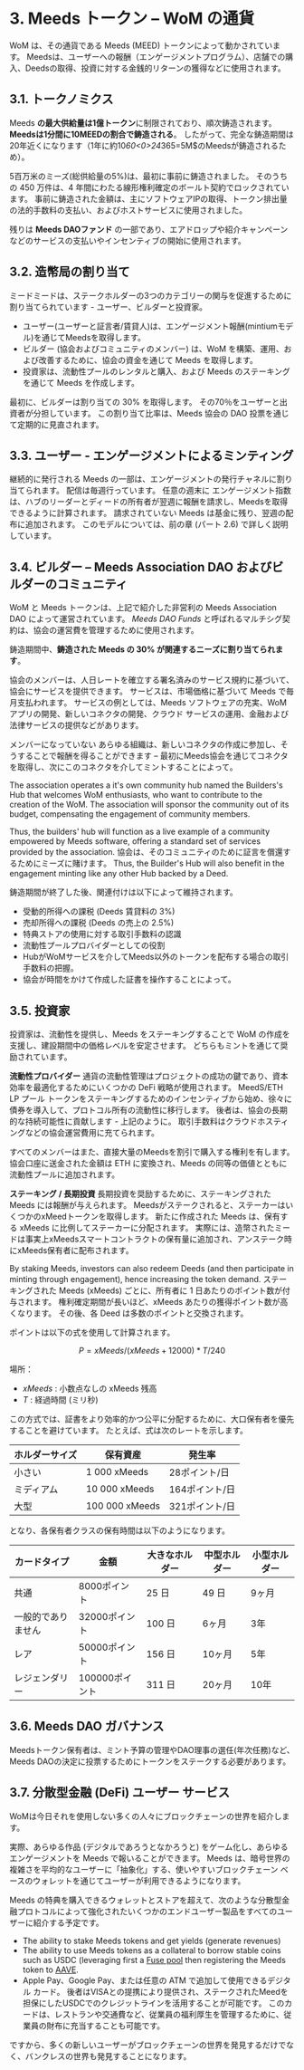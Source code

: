 # 3. Meeds トークン – WoM の通貨

WoM は、その通貨である Meeds (MEED) トークンによって動かされています。 Meedsは、ユーザーへの報酬（エンゲージメントプログラム）、店舗での購入、Deedsの取得、投資に対する金銭的リターンの獲得などに使用されます。

## 3.1. トークノミクス

Meeds **の最大供給量は1億トークン**に制限されており、順次鋳造されます。 **Meedsは1分間に10MEEDの割合で鋳造される**。 したがって、完全な鋳造期間は20年近くになります（1年に約10*60<0>24*365=5M$のMeedsが鋳造されるため）。

5百万米のミーズ(総供給量の5%)は、最初に事前に鋳造されました。 そのうちの 450 万件は、4 年間にわたる線形権利確定のボールト契約でロックされています。 事前に鋳造された金額は、主にソフトウェアIPの取得、トークン排出量の法的手数料の支払い、およびホストサービスに使用されました。

残りは __Meeds DAOファンド__ の一部であり、エアドロップや紹介キャンペーンなどのサービスの支払いやインセンティブの開始に使用されます。


## 3.2. 造幣局の割り当て

ミードミードは、ステークホルダーの3つのカテゴリーの関与を促進するために割り当てられています - ユーザー、ビルダーと投資家。

- ユーザー(ユーザーと証言者/賃貸人)は、エンゲージメント報酬(mintiumモデル)を通じてMeedsを取得します。
- ビルダー (協会およびコミュニティのメンバー) は、WoM を構築、運用、および改善するために、協会の資金を通じて Meeds を取得します。
- 投資家は、流動性プールのレンタルと購入、および Meeds のステーキングを通じて Meeds を作成します。

最初に、ビルダーは割り当ての 30% を取得します。 その70％をユーザーと出資者が分担しています。 この割り当て比率は、Meeds 協会の DAO 投票を通じて定期的に見直されます。

## 3.3. ユーザー - エンゲージメントによるミンティング

継続的に発行される Meeds の一部は、エンゲージメントの発行チャネルに割り当てられます。 配信は毎週行っています。 任意の週末に エンゲージメント指数は、ハブのリーダーとディードの所有者が翌週に報酬を請求し、Meedsを取得できるように計算されます。 請求されていない Meeds は基金に残り、翌週の配布に追加されます。 このモデルについては、前の章 (パート 2.6) で詳しく説明しています。

## 3.4. ビルダー – Meeds Association DAO およびビルダーのコミュニティ

WoM と Meeds トークンは、上記で紹介した非営利の Meeds Association DAO によって運営されています。 _Meeds DAO Funds_ と呼ばれるマルチシグ契約は、協会の運営費を管理するために使用されます。

鋳造期間中、**鋳造された Meeds の 30% が関連するニーズに割り当てられます**。

協会のメンバーは、人日レートを確立する署名済みのサービス規約に基づいて、協会にサービスを提供できます。 サービスは、市場価格に基づいて Meeds で毎月支払われます。 サービスの例としては、Meeds ソフトウェアの充実、WoM アプリの開発、新しいコネクタの開発、クラウド サービスの運用、金融および法律サービスの提供などがあります。

メンバーになっていない あらゆる組織は、新しいコネクタの作成に参加し、そうすることで報酬を得ることができます – 最初にMeeds協会を通じてコネクタを取得し、次にこのコネクタを介してミントすることによって。

The association operates a it's own community hub named the Builders's Hub that welcomes WoM enthusiasts, who want to contribute to the creation of the WoM. The association will sponsor the community out of its budget, compensating the engagement of community members.

Thus, the builders' hub will function as a live example of a community empowered by Meeds software, offering a standard set of services provided by the association. 協会は、そのコミュニティのために証言を償還するためにミーズに賭けます。 Thus, the Builder's Hub will also benefit in the engagement minting like any other Hub backed by a Deed.

鋳造期間が終了した後、関連付けは以下によって維持されます。

- 受動的所得への課税 (Deeds 賃貸料の 3%)
- 売却所得への課税 (Deeds の売上の 2.5%)
- 特典ストアの使用に対する取引手数料の認識
- 流動性プールプロバイダーとしての役割
- HubがWoMサービスを介してMeeds以外のトークンを配布する場合の取引手数料の把握。
- 協会が時間をかけて作成した証書を操作することによって。


## 3.5. 投資家

投資家は、流動性を提供し、Meeds をステーキングすることで WoM の作成を支援し、建設期間中の価格レベルを安定させます。 どちらもミントを通じて奨励されています。

**流動性プロバイダー** 通貨の流動性管理はプロジェクトの成功の鍵であり、資本効率を最適化するためにいくつかの DeFi 戦略が使用されます。 MeedS/ETH LP プール トークンをステーキングするためのインセンティブから始め、徐々に債券を導入して、プロトコル所有の流動性に移行します。 後者は、協会の長期的な持続可能性に貢献します - 上記のように。 取引手数料はクラウドホスティングなどの協会運営費用に充てられます。

すべてのメンバーはまた、直接大量のMeedsを割引で購入する権利を有します。 協会口座に送金された金額は ETH に変換され、Meeds の同等の価値とともに流動性プールに追加されます。

**ステーキング / 長期投資** 長期投資を奨励するために、ステーキングされた Meeds には報酬が与えられます。 Meedsがステークされると、ステーカーはいくつかのxMeedトークンを取得します。 新たに作成された Meeds は、保有する xMeeds に比例してステーカーに分配されます。 実際には、造幣されたミードは事実上xMeedsスマートコントラクトの保有量に追加され、アンステーク時にxMeeds保有者に配布されます。

By staking Meeds, investors can also redeem Deeds (and then participate in minting through engagement), hence increasing the token demand. ステーキングされた Meeds (xMeeds) ごとに、所有者に 1 日あたりのポイント数が付与されます。 権利確定期間が長いほど、xMeeds あたりの獲得ポイント数が高くなります。 その後、各 Deed は多数のポイントと交換されます。

ポイントは以下の式を使用して計算されます。

 $$ P = xMeeds / (xMeeds + 12000) * T / 240 $$

 場所：

- $xMeeds$ : 小数点なしの xMeeds 残高
- $T$ : 経過時間 (ミリ秒)

この方式では、証書をより効率的かつ公平に分配するために、大口保有者を優先することを避けています。 たとえば、式は次のレートを示します。

| **ホルダーサイズ** | **保有資産**       | **発生率**   |
| ----------- | -------------- | --------- |
| 小さい         | 1 000 xMeeds   | 28ポイント/日  |
| ミディアム       | 10 000 xMeeds  | 164ポイント/日 |
| 大型          | 100 000 xMeeds | 321ポイント/日 |


となり、各保有者クラスの保有時間は以下のようになります。

| **カードタイプ** | **金額**     | **大きなホルダー** | **中型ホルダー** | **小型ホルダー** |
| ---------- | ---------- | ----------- | ---------- | ---------- |
| 共通         | 8000ポイント   | 25 日        | 49 日       | 9ヶ月        |
| 一般的でありません  | 32000ポイント  | 100 日       | 6ヶ月        | 3年         |
| レア         | 50000ポイント  | 156 日       | 10ヶ月       | 5年         |
| レジェンダリー    | 100000ポイント | 311 日       | 20ヶ月       | 10年        |

## 3.6. Meeds DAO ガバナンス

Meedsトークン保有者は、ミント予算の管理やDAO理事の選任(年次任務)など、Meeds DAOの決定に投票するためにトークンをステークする必要があります。

## 3.7. 分散型金融 (DeFi) ユーザー サービス

WoMは今日それを使用しない多くの人々にブロックチェーンの世界を紹介します。

実際、あらゆる作品 (デジタルであろうとなかろうと) をゲーム化し、あらゆるエンゲージメントを Meeds で報いることができます。 Meeds は、暗号世界の複雑さを平均的なユーザーに「抽象化」する、使いやすいブロックチェーン ベースのウォレットを通じてユーザーが利用できるようになります。

Meeds の特典を購入できるウォレットとストアを超えて、次のような分散型金融プロトコルによって強化されたいくつかのエンドユーザー製品をすべてのユーザーに紹介する予定です。

- The ability to stake Meeds tokens and get yields (generate revenues)
- The ability to use Meeds tokens as a collateral to borrow stable coins such as USDC (leveraging first a [Fuse pool](https://app.rari.capital/fuse) then registering the Meeds token to [AAVE](https://aave.com/).
- Apple Pay、Google Pay、または任意の ATM で追加して使用できるデジタル カード。 後者はVISAとの提携により提供され、ステークされたMeedを担保にしたUSDCでのクレジットラインを活用することが可能です。 このカードは、レストランや交通費など、従業員の福利厚生を管理するために、従業員の財布に充当することも可能です。

ですから、多くの新しいユーザーがブロックチェーンの世界を発見するだけでなく、バンクレスの世界も発見することになります。

 
